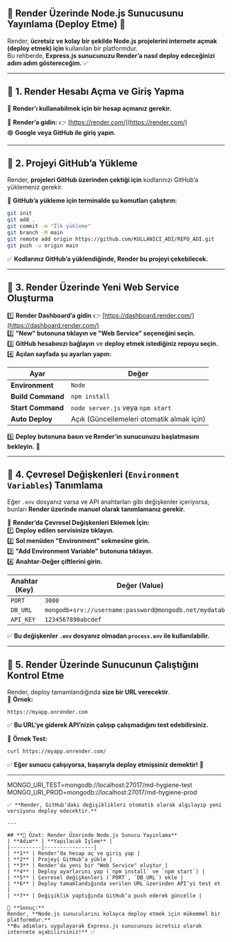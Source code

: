 ## **📌 Render Üzerinde Node.js Sunucusunu Yayınlama (Deploy Etme)** 🚀

Render, **ücretsiz ve kolay bir şekilde Node.js projelerini internete açmak (deploy etmek) için** kullanılan bir platformdur.  
Bu rehberde, **Express.js sunucunuzu Render’a nasıl deploy edeceğinizi adım adım göstereceğim.** ✅  

---

## **🔹 1. Render Hesabı Açma ve Giriş Yapma**
📌 **Render’ı kullanabilmek için bir hesap açmanız gerekir.**  

🔗 **Render’a gidin:** 👉 [https://render.com/](https://render.com/)  
🟢 **Google veya GitHub ile giriş yapın.**  

---

## **🔹 2. Projeyi GitHub’a Yükleme**
Render, **projeleri GitHub üzerinden çektiği için** kodlarınızı GitHub’a yüklemeniz gerekir.  

📌 **GitHub’a yükleme için terminalde şu komutları çalıştırın:**  
```bash
git init
git add .
git commit -m "İlk yükleme"
git branch -M main
git remote add origin https://github.com/KULLANICI_ADI/REPO_ADI.git
git push -u origin main
```
✅ **Kodlarınız GitHub’a yüklendiğinde, Render bu projeyi çekebilecek.**

---

## **🔹 3. Render Üzerinde Yeni Web Service Oluşturma**
1️⃣ **Render Dashboard’a gidin** 👉 [https://dashboard.render.com/](https://dashboard.render.com/)  
2️⃣ **"New" butonuna tıklayın ve "Web Service" seçeneğini seçin.**  
3️⃣ **GitHub hesabınızı bağlayın** ve **deploy etmek istediğiniz repoyu seçin.**  
4️⃣ **Açılan sayfada şu ayarları yapın:**  

| **Ayar** | **Değer** |
|----------|----------|
| **Environment** | `Node` |
| **Build Command** | `npm install` |
| **Start Command** | `node server.js` veya `npm start` |
| **Auto Deploy** | Açık (Güncellemeleri otomatik almak için) |

5️⃣ **Deploy butonuna basın ve Render’ın sunucunuzu başlatmasını bekleyin.** 🚀  

---

## **🔹 4. Çevresel Değişkenleri (`Environment Variables`) Tanımlama**
Eğer `.env` dosyanız varsa ve API anahtarları gibi değişkenler içeriyorsa, bunları **Render üzerinde manuel olarak tanımlamanız gerekir.**  

📌 **Render’da Çevresel Değişkenleri Eklemek İçin:**  
1️⃣ **Deploy edilen servisinize tıklayın.**  
2️⃣ **Sol menüden "Environment" sekmesine girin.**  
3️⃣ **"Add Environment Variable" butonuna tıklayın.**  
4️⃣ **Anahtar-Değer çiftlerini girin.**  

| **Anahtar (Key)** | **Değer (Value)** |
|-------------------|------------------|
| `PORT` | `3000` |
| `DB_URL` | `mongodb+srv://username:password@mongodb.net/mydatabase` |
| `API_KEY` | `1234567890abcdef` |

✅ **Bu değişkenler `.env` dosyanız olmadan `process.env` ile kullanılabilir.**

---

## **🔹 5. Render Üzerinde Sunucunun Çalıştığını Kontrol Etme**
Render, deploy tamamlandığında **size bir URL verecektir**.  
📌 **Örnek:**  
```
https://myapp.onrender.com
```
✅ **Bu URL’ye giderek API’nizin çalışıp çalışmadığını test edebilirsiniz.**  

📌 **Örnek Test:**  
```bash
curl https://myapp.onrender.com/
```
✅ **Eğer sunucu çalışıyorsa, başarıyla deploy etmişsiniz demektir!** 🎉  

---
MONGO_URI_TEST=mongodb://localhost:27017/md-hygiene-test
MONGO_URI_PROD=mongodb://localhost:27017/md-hygiene-prod
```
✅ **Render, GitHub’daki değişiklikleri otomatik olarak algılayıp yeni versiyonu deploy edecektir.**  

---

## **📌 Özet: Render Üzerinde Node.js Sunucu Yayınlama**
| **Adım** | **Yapılacak İşlem** |
|----------|----------------|
| **1** | Render’da hesap aç ve giriş yap |
| **2** | Projeyi GitHub’a yükle |
| **3** | Render’da yeni bir "Web Service" oluştur |
| **4** | Deploy ayarlarını yap (`npm install` ve `npm start`) |
| **5** | Çevresel değişkenleri (`PORT`, `DB_URL`) ekle |
| **6** | Deploy tamamlandığında verilen URL üzerinden API’yi test et |
| **7** | Değişiklik yaptığında GitHub’a push ederek güncelle |

🚀 **Sonuç:**  
Render, **Node.js sunucularını kolayca deploy etmek için mükemmel bir platformdur.**  
**Bu adımları uygulayarak Express.js sunucunuzu ücretsiz olarak internete açabilirsiniz!** ✅